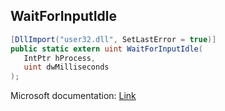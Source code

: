 ## WaitForInputIdle

```csharp
[DllImport("user32.dll", SetLastError = true)]
public static extern uint WaitForInputIdle(
   IntPtr hProcess,
   uint dwMilliseconds
);
```

Microsoft documentation: [Link](https://docs.microsoft.com/en-us/windows/win32/api/winuser/nf-winuser-waitforinputidle)
